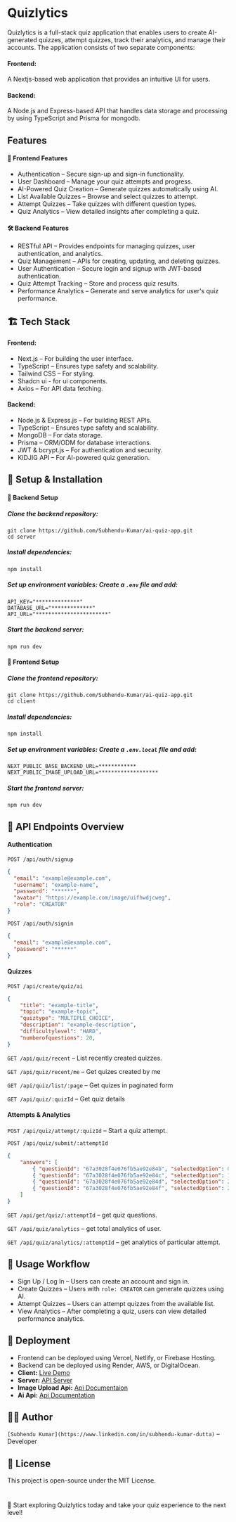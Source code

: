 # Quizlytics

Quizlytics is a full-stack quiz application that enables users to create AI-generated quizzes, attempt quizzes, track their analytics, and manage their accounts. The application consists of two separate components:

#### Frontend:
A Nextjs-based web application that provides an intuitive UI for users.

#### Backend:
A Node.js and Express-based API that handles data storage and processing by using TypeScript and Prisma for mongodb.

## Features

#### 🌟 Frontend Features
- Authentication – Secure sign-up and sign-in functionality.
- User Dashboard – Manage your quiz attempts and progress.
- AI-Powered Quiz Creation – Generate quizzes automatically using AI.
- List Available Quizzes – Browse and select quizzes to attempt.
- Attempt Quizzes – Take quizzes with different question types.
- Quiz Analytics – View detailed insights after completing a quiz.

#### 🛠 Backend Features

- RESTful API – Provides endpoints for managing quizzes, user authentication, and analytics.
- Quiz Management – APIs for creating, updating, and deleting quizzes.
- User Authentication – Secure login and signup with JWT-based authentication.
- Quiz Attempt Tracking – Store and process quiz results.
- Performance Analytics – Generate and serve analytics for user's quiz performance.

## 🏗 Tech Stack

#### Frontend:

- Next.js – For building the user interface.
- TypeScript – Ensures type safety and scalability.
- Tailwind CSS – For styling.
- Shadcn ui - for ui components.
- Axios – For API data fetching.

#### Backend:

- Node.js & Express.js – For building REST APIs.
- TypeScript – Ensures type safety and scalability.
- MongoDB – For data storage.
- Prisma – ORM/ODM for database interactions.
- JWT & bcrypt.js – For authentication and security.
- KIDJIG API – For AI-powered quiz generation.

## 🔧 Setup & Installation

#### 🚀 Backend Setup

##### Clone the backend repository:
    git clone https://github.com/Subhendu-Kumar/ai-quiz-app.git
    cd server

##### Install dependencies:
    npm install

##### Set up environment variables: Create a `.env` file and add:
    API_KEY="**************"
    DATABASE_URL="*************"
    API_URL="***********************"

##### Start the backend server:
    npm run dev

#### 🎨 Frontend Setup

##### Clone the frontend repository:
    git clone https://github.com/Subhendu-Kumar/ai-quiz-app.git
    cd client

##### Install dependencies:
    npm install

##### Set up environment variables: Create a `.env.local` file and add:
    NEXT_PUBLIC_BASE_BACKEND_URL=************
    NEXT_PUBLIC_IMAGE_UPLOAD_URL=*******************

##### Start the frontend server:
    npm run dev

## 📖 API Endpoints Overview

#### Authentication

`POST /api/auth/signup`
```json
{
  "email": "example@example.com",
  "username": "example-name",
  "password": "******",
  "avatar": "https://example.com/image/uifhwdjcweg",
  "role": "CREATOR"
}
```

`POST /api/auth/signin`
```json
{
  "email": "example@example.com",
  "password": "******"
}
```

#### Quizzes

`POST /api/create/quiz/ai`
```json
{
    "title": "example-title",
    "topic": "example-topic",
    "quiztype": "MULTIPLE_CHOICE",
    "description": "example-description",
    "difficultylevel": "HARD",
    "numberofquestions": 20,
}
```

`GET /api/quiz/recent` – List recently created quizzes.

`GET /api/quiz/recent/me` – Get quizes created by me

`GET /api/quiz/list/:page` – Get quizes in paginated form

`GET /api/quiz/:quizId` – Get quiz details

#### Attempts & Analytics

`POST /api/quiz/attempt/:quizId` – Start a quiz attempt.

`POST /api/quiz/submit/:attemptId`
```json
{
    "answers": [
        { "questionId": "67a3028f4e076fb5ae92e84b", "selectedOption": 0 },
        { "questionId": "67a3028f4e076fb5ae92e84c", "selectedOption": 1 },
        { "questionId": "67a3028f4e076fb5ae92e84d", "selectedOption": 2 },
        { "questionId": "67a3028f4e076fb5ae92e84f", "selectedOption": 2 }
    ]
}
```

`GET /api/get/quiz/:attemptId` – get quiz questions.

`GET /api/quiz/analytics` – get total analytics of user.

`GET /api/quiz/analytics/:attemptId` – get analytics of particular attempt.

## 📌 Usage Workflow

- Sign Up / Log In – Users can create an account and sign in.
- Create Quizzes – Users with `role: CREATOR` can generate quizzes using AI.
- Attempt Quizzes – Users can attempt quizzes from the available list.
- View Analytics – After completing a quiz, users can view detailed performance analytics.

## 🚀 Deployment

- Frontend can be deployed using Vercel, Netlify, or Firebase Hosting.
- Backend can be deployed using Render, AWS, or DigitalOcean.
- **Client:** [Live Demo](https://ai-quiz-app-phi.vercel.app)
- **Server:** [API Server](https://ai-quiz-app-be.vercel.app)
- **Image Upload Api:** [Api Documentaion](https://github.com/Subhendu-Kumar/media-cloud-bridge/blob/main/README.md)
- **Ai Api:** [Api Documentation](https://kidjig.gitbook.io/kidjig-docs)

## 👨‍💻 Author

`[Subhendu Kumar](https://www.linkedin.com/in/subhendu-kumar-dutta)` – Developer

## 📄 License

This project is open-source under the MIT License.

#

🎯 Start exploring Quizlytics today and take your quiz experience to the next level!